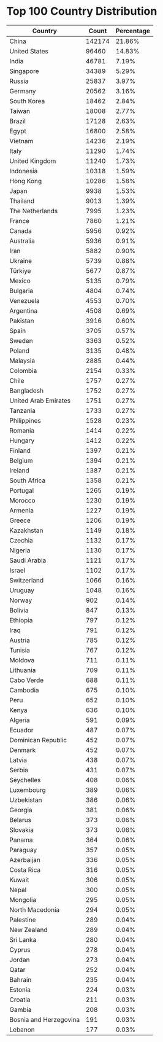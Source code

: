 # Top 100 Country Distribution
| Country | Count | Percentage |
|----|----|----|
| China | 142174 | 21.86% |
| United States | 96460 | 14.83% |
| India | 46781 | 7.19% |
| Singapore | 34389 | 5.29% |
| Russia | 25837 | 3.97% |
| Germany | 20562 | 3.16% |
| South Korea | 18462 | 2.84% |
| Taiwan | 18008 | 2.77% |
| Brazil | 17128 | 2.63% |
| Egypt | 16800 | 2.58% |
| Vietnam | 14236 | 2.19% |
| Italy | 11290 | 1.74% |
| United Kingdom | 11240 | 1.73% |
| Indonesia | 10318 | 1.59% |
| Hong Kong | 10286 | 1.58% |
| Japan | 9938 | 1.53% |
| Thailand | 9013 | 1.39% |
| The Netherlands | 7995 | 1.23% |
| France | 7860 | 1.21% |
| Canada | 5956 | 0.92% |
| Australia | 5936 | 0.91% |
| Iran | 5882 | 0.90% |
| Ukraine | 5739 | 0.88% |
| Türkiye | 5677 | 0.87% |
| Mexico | 5135 | 0.79% |
| Bulgaria | 4804 | 0.74% |
| Venezuela | 4553 | 0.70% |
| Argentina | 4508 | 0.69% |
| Pakistan | 3916 | 0.60% |
| Spain | 3705 | 0.57% |
| Sweden | 3363 | 0.52% |
| Poland | 3135 | 0.48% |
| Malaysia | 2885 | 0.44% |
| Colombia | 2154 | 0.33% |
| Chile | 1757 | 0.27% |
| Bangladesh | 1752 | 0.27% |
| United Arab Emirates | 1751 | 0.27% |
| Tanzania | 1733 | 0.27% |
| Philippines | 1528 | 0.23% |
| Romania | 1414 | 0.22% |
| Hungary | 1412 | 0.22% |
| Finland | 1397 | 0.21% |
| Belgium | 1394 | 0.21% |
| Ireland | 1387 | 0.21% |
| South Africa | 1358 | 0.21% |
| Portugal | 1265 | 0.19% |
| Morocco | 1230 | 0.19% |
| Armenia | 1227 | 0.19% |
| Greece | 1206 | 0.19% |
| Kazakhstan | 1149 | 0.18% |
| Czechia | 1132 | 0.17% |
| Nigeria | 1130 | 0.17% |
| Saudi Arabia | 1121 | 0.17% |
| Israel | 1102 | 0.17% |
| Switzerland | 1066 | 0.16% |
| Uruguay | 1048 | 0.16% |
| Norway | 902 | 0.14% |
| Bolivia | 847 | 0.13% |
| Ethiopia | 797 | 0.12% |
| Iraq | 791 | 0.12% |
| Austria | 785 | 0.12% |
| Tunisia | 767 | 0.12% |
| Moldova | 711 | 0.11% |
| Lithuania | 709 | 0.11% |
| Cabo Verde | 688 | 0.11% |
| Cambodia | 675 | 0.10% |
| Peru | 652 | 0.10% |
| Kenya | 636 | 0.10% |
| Algeria | 591 | 0.09% |
| Ecuador | 487 | 0.07% |
| Dominican Republic | 452 | 0.07% |
| Denmark | 452 | 0.07% |
| Latvia | 438 | 0.07% |
| Serbia | 431 | 0.07% |
| Seychelles | 408 | 0.06% |
| Luxembourg | 389 | 0.06% |
| Uzbekistan | 386 | 0.06% |
| Georgia | 381 | 0.06% |
| Belarus | 373 | 0.06% |
| Slovakia | 373 | 0.06% |
| Panama | 364 | 0.06% |
| Paraguay | 357 | 0.05% |
| Azerbaijan | 336 | 0.05% |
| Costa Rica | 316 | 0.05% |
| Kuwait | 306 | 0.05% |
| Nepal | 300 | 0.05% |
| Mongolia | 295 | 0.05% |
| North Macedonia | 294 | 0.05% |
| Palestine | 289 | 0.04% |
| New Zealand | 289 | 0.04% |
| Sri Lanka | 280 | 0.04% |
| Cyprus | 278 | 0.04% |
| Jordan | 273 | 0.04% |
| Qatar | 252 | 0.04% |
| Bahrain | 235 | 0.04% |
| Estonia | 224 | 0.03% |
| Croatia | 211 | 0.03% |
| Gambia | 208 | 0.03% |
| Bosnia and Herzegovina | 191 | 0.03% |
| Lebanon | 177 | 0.03% |
